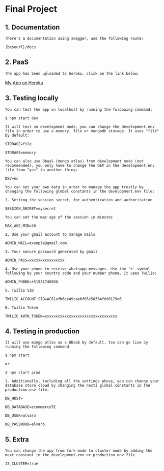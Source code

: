 # Final Project

## 1. Documentation

`There's a documentation using swagger, use the following route:`

```
{baseurl}/docs
```

## 2. PaaS

`The app has been uploaded to heroku, click on the link below:`

[My App on Heroku](https://alvarofp.herokuapp.com/)

## 3. Testing locally

`You can test the app on localhost by running the foloowing command:`

```
$ npm start dev
```

`It will test on development mode, you can change the development.env file in order to use a memory, file or mongodb storage. It uses "file" by default:`

```
STORAGE=file
```

```
STORAGE=memory
```

`You can also use DbaaS (mongo atlas) from development mode (not recommended), you only have to change the DEV in the development.env file from "yes" to another thing:`

```
DEV=no
```

`You can set your own data in order to manage the app trustly by changing the following global constants in the development.env file:`

`1. Setting the session secret, for authentication and authoritation`

```
SESSION_SECRET=mysecret
```

`You can set the max age of the session in minutes`

```
MAX_AGE_MIN=30
```

`2. Use your gmail account to manage mails`

```
ADMIN_MAIL=example@gmail.com
```

`3. Your secure password generated by gmail`

```
ADMIN_PASS=xxxxxxxxxxxxxxxx
```

`4. Use your phone to receive whatsapp messages. Use the '+' symbol following by your country code and your number phone. It uses Twilio:`

```
ADMIN_PHONE=+51931740008
```

`5. Twilio SID`

```
TWILIO_ACCOUNT_SID=AC61efb6ce49caebf85e58334fd96179c6
```

`6. Twilio Token`

```
TWILIO_AUTH_TOKEN=xxxxxxxxxxxxxxxxxxxxxxxxxxxxxxxxx
```

## 4. Testing in production

`It will use mongo atlas as a DBaaS by default. You can go live by running the following command:`

```
$ npm start
```

`or`

```
$ npm start prod
```

`1. Additionally, including all the settings above, you can change your database store cloud by changing the nexts global constants in the production.env file:`

```
DB_HOST=
```

```
DB_DATABASE=ecommerceTE
```

```
DB_USER=alvaro
```

```
DB_PASSWORD=alvaro
```
## 5. Extra
`You can change the app from fork mode to cluster mode by adding the next constant in the development.env or production.env file`
```
IS_CLUSTER=true
```
